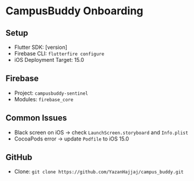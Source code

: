 # CampusBuddy Onboarding

## Setup
- Flutter SDK: [version]
- Firebase CLI: `flutterfire configure`
- iOS Deployment Target: 15.0

## Firebase
- Project: `campusbuddy-sentinel`
- Modules: `firebase_core`

## Common Issues
- Black screen on iOS → check `LaunchScreen.storyboard` and `Info.plist`
- CocoaPods error → update `Podfile` to iOS 15.0

## GitHub
- Clone: `git clone https://github.com/YazanHajjaj/campus_buddy.git`
